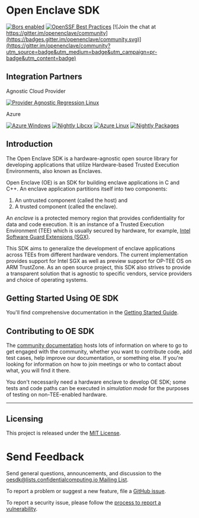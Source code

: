 Open Enclave SDK
================

[![Bors enabled](https://bors.tech/images/badge_small.svg)](https://app.bors.tech/repositories/21855)
[![OpenSSF Best Practices](https://bestpractices.coreinfrastructure.org/projects/6187/badge)](https://bestpractices.coreinfrastructure.org/projects/6187)
[![Join the chat at https://gitter.im/openenclave/community](https://badges.gitter.im/openenclave/community.svg)](https://gitter.im/openenclave/community?utm_source=badge&utm_medium=badge&utm_campaign=pr-badge&utm_content=badge)

Integration Partners
--------------------

Agnostic Cloud Provider

[![Provider Agnostic Regression Linux](https://openenclaveci.westus.cloudapp.azure.com/job/OpenEnclave/job/Badges/job/Agnostic-Linux/badge/icon?subject=Provider%20Agnostic%20Regression)](https://openenclaveci.westus.cloudapp.azure.com/job/OpenEnclave/job/Badges/job/Agnostic-Linux/)

Azure

[![Azure Windows](https://openenclaveci.westus.cloudapp.azure.com/job/OpenEnclave/job/Badges/job/Azure-Windows/badge/icon?subject=Azure-Windows)](https://openenclaveci.westus.cloudapp.azure.com/job/OpenEnclave/job/Badges/job/Azure-Windows/)
[![Nightly Libcxx](https://openenclaveci.westus.cloudapp.azure.com/job/OpenEnclave/job/Badges/job/OpenEnclave-libcxx-tests/badge/icon?subject=Azure%20libcxx%20testing)](https://openenclaveci.westus.cloudapp.azure.com/job/OpenEnclave/job/Badges/job/OpenEnclave-libcxx-tests/)
[![Azure Linux](https://openenclaveci.westus.cloudapp.azure.com/job/OpenEnclave/job/Badges/job/Azure-Linux/badge/icon?subject=Azure-Linux)](https://openenclaveci.westus.cloudapp.azure.com/job/OpenEnclave/job/Badges/job/Azure-Linux/)
[![Nightly Packages](https://openenclaveci.westus.cloudapp.azure.com/job/OpenEnclave/job/Badges/job/OpenEnclave-nightly-packages/badge/icon?subject=Nightly%20Packages)](https://openenclaveci.westus.cloudapp.azure.com/job/OpenEnclave/job/Badges/job/OpenEnclave-nightly-packages/)


Introduction
------------

The Open Enclave SDK is a hardware-agnostic open source library for developing
applications that utilize Hardware-based Trusted Execution Environments, also
known as Enclaves.

Open Enclave (OE) is an SDK for building enclave applications in C and C++. An
enclave application partitions itself into two components:
1. An untrusted component (called the host) and
2. A trusted component (called the enclave).

An _enclave_ is a protected memory region that provides confidentiality for data
and code execution. It is an instance of a Trusted Execution Environment (TEE)
which is usually secured by hardware, for example,
[Intel Software Guard Extensions (SGX)](https://software.intel.com/en-us/sgx).

This SDK aims to generalize the development of enclave applications across TEEs
from different hardware vendors. The current implementation provides support for
Intel SGX as well as preview support for OP-TEE OS on ARM TrustZone. As an
open source project, this SDK also strives to provide a transparent solution
that is agnostic to specific vendors, service providers and choice of operating
systems.


Getting Started Using OE SDK
---------------

You'll find comprehensive documentation in the
[Getting Started Guide](docs/GettingStartedDocs).

Contributing to OE SDK
---------------

The [community documentation](docs/Community/) hosts lots of information on
where to go to get engaged with the community, whether you want to contribute
code, add test cases, help improve our documentation, or something else. If
you're looking for information on how to join meetings or who to contact about
what, you will find it there.

You don't necessarily need a hardware enclave to develop OE SDK; some tests and
code paths can be executed in *simulation mode* for the purposes of testing on
non-TEE-enabled hardware.

----

Licensing
---------

This project is released under the
[MIT License](https://github.com/openenclave/openenclave/blob/master/LICENSE).

Send Feedback
=============

Send general questions, announcements, and discussion to the
[oesdk@lists.confidentialcomputing.io Mailing List](https://lists.confidentialcomputing.io/g/oesdk).

To report a problem or suggest a new feature, file a
[GitHub issue](https://github.com/openenclave/openenclave/issues).

To report a security issue, please follow the [process to report a vulnerability](SECURITY.md#reporting-a-vulnerability).
